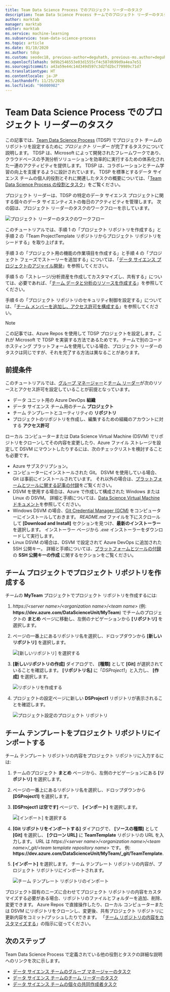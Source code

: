 ```yaml
---
title: Team Data Science Process でのプロジェクト リーダーのタスク
description: Team Data Science Process チームでのプロジェクト リーダーのタスクの詳細なチュートリアル
author: marktab
manager: marktab
editor: marktab
ms.service: machine-learning
ms.subservice: team-data-science-process
ms.topic: article
ms.date: 01/10/2020
ms.author: tdsp
ms.custom: seodec18, previous-author=deguhath, previous-ms.author=deguhath
ms.openlocfilehash: 9d9b2546553e03d1555cf4c587d699d9a4ea7e51
ms.sourcegitcommit: a43a59e44c14d349d597c3d2fd2bc779989c71d7
ms.translationtype: HT
ms.contentlocale: ja-JP
ms.lasthandoff: 11/25/2020
ms.locfileid: "96000982"
---
```

# <a name="project-lead-tasks-in-the-team-data-science-process"></a>Team Data Science Process でのプロジェクト リーダーのタスク

この記事では、[Team Data Science Process](overview.md) (TDSP) でプロジェクト チームのリポジトリを設定するために *プロジェクト リーダー* が完了するタスクについて説明します。 TDSP は、Microsoft によって開発されたフレームワークであり、クラウドベースの予測分析ソリューションを効率的に実行するための体系化された一連のアクティビティを提供します。 TDSP は、コラボレーションとチーム学習の向上を支援するように設計されています。 TDSP を標準とするデータ サイエンス チームの個人的役割とそれに関連したタスクの概要については、「[Team Data Science Process の役割とタスク](roles-tasks.md)」をご覧ください。

プロジェクト リーダーは、TDSP の特定のデータ サイエンス プロジェクトに関する個々のデータ サイエンティストの毎日のアクティビティを管理します。 次の図は、プロジェクト リーダーのタスクのワークフローを示しています。

![プロジェクト リーダーのタスクのワークフロー](./media/project-lead-tasks/project-leads-1-tdsp-creating-projects.png)

このチュートリアルでは、手順 1 の「プロジェクト リポジトリを作成する」と手順 2 の「Team ProjectTemplate リポジトリからプロジェクト リポジトリをシードする」を取り上げます。 

手順 3 の「プロジェクト用の機能の作業項目を作成する」と手順 4 の「プロジェクト フェーズでストーリーを追加する」については、「[データ サイエンス プロジェクトのアジャイル開発](agile-development.md)」を参照してください。

手順 5 の「ストレージ/分析資産を作成してカスタマイズし、共有する」については、必要であれば、「[チーム データと分析のリソースを作成する](team-lead-tasks.md#create-team-data-and-analytics-resources)」を参照してください。

手順 6 の「プロジェクト リポジトリのセキュリティ制御を設定する」については、「[チーム メンバーを追加し、アクセス許可を構成する](team-lead-tasks.md#add-team-members-and-configure-permissions)」を参照してください。

> [!NOTE] 
> この記事では、Azure Repos を使用して TDSP プロジェクトを設定します。これが Microsoft で TDSP を実装する方法であるためです。 チームで別のコード ホスティング プラットフォームを使用している場合、プロジェクト リーダーのタスクは同じですが、それを完了する方法は異なることがあります。

## <a name="prerequisites"></a>前提条件

このチュートリアルでは、[グループ マネージャー](group-manager-tasks.md)と[チーム リーダー](team-lead-tasks.md)が次のリソースとアクセス許可を設定していることが前提となっています。

- データ ユニット用の Azure DevOps **組織**
- データ サイエンス チーム用のチーム **プロジェクト**
- チーム テンプレートとユーティリティの **リポジトリ**
- プロジェクトのリポジトリを作成し、編集するための組織のアカウントに対する **アクセス許可**

ローカル コンピューターまたは Data Science Virtual Machine (DSVM) でリポジトリをクローンしてその内容を変更したり、Azure ファイル ストレージを設定して DSVM にマウントしたりするには、次のチェックリストを検討することも必要です。

- Azure サブスクリプション。
- コンピューターにインストールされた Git。 DSVM を使用している場合、Git は事前にインストールされています。 それ以外の場合は、[プラットフォームとツールに関する記事の付録](platforms-and-tools.md#appendix)をご覧ください。
- DSVM を使用する場合は、Azure で作成して構成された Windows または Linux の DSVM。 詳細と手順については、[Data Science Virtual Machine ドキュメント](../data-science-virtual-machine/index.yml)を参照してください。
- Windows DSVM の場合、[Git Credential Manager (GCM)](https://github.com/Microsoft/Git-Credential-Manager-for-Windows) をコンピューターにインストールしておきます。 *README.md* ファイルを下にスクロールして **[Download and Install]** セクションを見つけ、**最新のインストーラー** を選択します。 インストーラー ページから *.exe* インストーラーをダウンロードして実行します。 
- Linux DSVM の場合は、DSVM で設定されて Azure DevOps に追加された SSH 公開キー。 詳細と手順については、[プラットフォームとツールの付録](platforms-and-tools.md#appendix)の **SSH 公開キーの作成** に関するセクションをご覧ください。 

## <a name="create-a-project-repository-in-your-team-project"></a>チーム プロジェクトでプロジェクト リポジトリを作成する

チームの **MyTeam** プロジェクトでプロジェクト リポジトリを作成するには:

1. *https:\//\<server name>/\<organization name>/\<team name>* (例: **https:\//dev.azure.com/DataScienceUnit/MyTeam**) でチームのプロジェクトの **まとめ** ページに移動し、左側のナビゲーションから **[リポジトリ]** を選択します。 
   
1. ページの一番上にあるリポジトリ名を選択し、ドロップダウンから **[新しいリポジトリ]** を選択します。
   
   ![[新しいリポジトリ] を選択する](./media/project-lead-tasks/project-leads-9-select-repos.png)
   
1. **[新しいリポジトリの作成]** ダイアログで、 **[種類]** として **[Git]** が選択されていることを確認します。 **[リポジトリ名]** に「*DSProject1*」と入力し、 **[作成]** を選択します。
   
   ![リポジトリを作成する](./media/project-lead-tasks/project-leads-3-create-project-repo-2.png)
   
1. プロジェクトの設定ページに新しい **DSProject1** リポジトリが表示されることを確認します。 
   
   ![プロジェクト設定のプロジェクト リポジトリ](./media/project-lead-tasks/project-leads-4-create-project-repo-3.png)

## <a name="import-the-team-template-into-your-project-repository"></a>チーム テンプレートをプロジェクト リポジトリにインポートする

チーム テンプレート リポジトリの内容をプロジェクト リポジトリに入力するには:

1. チームのプロジェクト **まとめ** ページから、左側のナビゲーションにある **[リポジトリ]** を選択します。 
   
1. ページの一番上にあるリポジトリ名を選択し、ドロップダウンから **[DSProject1]** を選択します。
   
1. **[DSProject1 は空です]** ページで、 **[インポート]** を選択します。 
   
   ![[インポート] を選択する](./media/project-lead-tasks/project-leads-5-create-project-repo-4.png)
   
1. **[Git リポジトリをインポートする]** ダイアログで、 **[ソースの種類]** として **[Git]** を選択し、 **[クローン URL]** に **TeamTemplate** リポジトリの URL を入力します。 URL は *https:\//\<server name>/\<organization name>/\<team name>/_git/\<team template repository name>* です。 例: **https:\//dev.azure.com/DataScienceUnit/MyTeam/_git/TeamTemplate**. 
   
1. **[インポート]** を選択します。 チーム テンプレート リポジトリの内容が、プロジェクト リポジトリにインポートされます。 
   
   ![チーム テンプレート リポジトリのインポート](./media/project-lead-tasks/project-leads-6-create-project-repo-5.png)

プロジェクト固有のニーズに合わせてプロジェクト リポジトリの内容をカスタマイズする必要がある場合、リポジトリのファイルとフォルダーを追加、削除、変更できます。 Azure Repos で直接操作したり、ローカル コンピューターまたは DSVM にリポジトリをクローンし、変更後、共有プロジェクト リポジトリに更新内容をコミット/プッシュしたりできます。 「[チーム リポジトリの内容をカスタマイズする](team-lead-tasks.md#customize-the-contents-of-the-team-repositories)」の指示に従ってください。

## <a name="next-steps"></a>次のステップ

Team Data Science Process で定義されている他の役割とタスクの詳細な説明へのリンクを次に示します。

- [データ サイエンス チームのグループ マネージャーのタスク](group-manager-tasks.md)
- [データ サイエンス チームのチーム リーダーのタスク](team-lead-tasks.md)
- [データ サイエンス チームの個々の共同作成者タスク](project-ic-tasks.md)